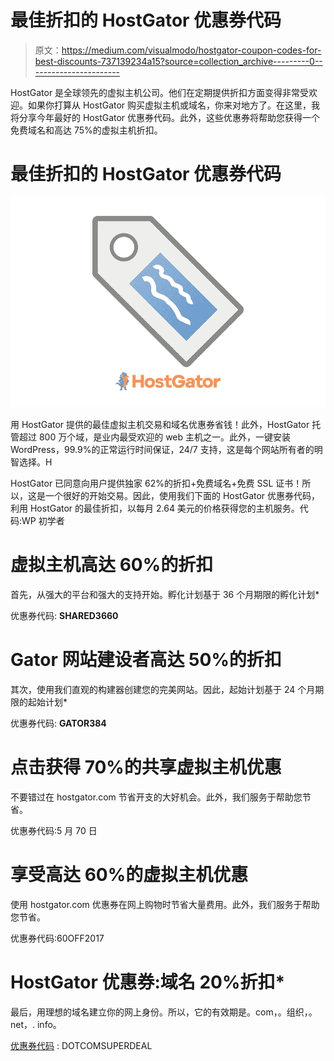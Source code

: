 # 最佳折扣的 HostGator 优惠券代码

> 原文：<https://medium.com/visualmodo/hostgator-coupon-codes-for-best-discounts-737139234a15?source=collection_archive---------0----------------------->

HostGator 是全球领先的虚拟主机公司。他们在定期提供折扣方面变得非常受欢迎。如果你打算从 HostGator 购买虚拟主机或域名，你来对地方了。在这里，我将分享今年最好的 HostGator 优惠券代码。此外，这些优惠券将帮助您获得一个免费域名和高达 75%的虚拟主机折扣。

# 最佳折扣的 HostGator 优惠券代码

![](img/510217a1b06cf6336cecac97ceedf2aa.png)

用 HostGator 提供的最佳虚拟主机交易和域名优惠券省钱！此外，HostGator 托管超过 800 万个域，是业内最受欢迎的 web 主机之一。此外，一键安装 WordPress，99.9%的正常运行时间保证，24/7 支持，这是每个网站所有者的明智选择。H

HostGator 已同意向用户提供独家 62%的折扣+免费域名+免费 SSL 证书！所以，这是一个很好的开始交易。因此，使用我们下面的 HostGator 优惠券代码，利用 HostGator 的最佳折扣，以每月 2.64 美元的价格获得您的主机服务。代码:WP 初学者

# 虚拟主机高达 60%的折扣

首先，从强大的平台和强大的支持开始。孵化计划基于 36 个月期限的孵化计划*

优惠券代码: **SHARED3660**

# Gator 网站建设者高达 50%的折扣

其次，使用我们直观的构建器创建您的完美网站。因此，起始计划基于 24 个月期限的起始计划*

优惠券代码: **GATOR384**

# 点击获得 70%的共享虚拟主机优惠

不要错过在 hostgator.com 节省开支的大好机会。此外，我们服务于帮助您节省。

优惠券代码:5 月 70 日

# 享受高达 60%的虚拟主机优惠

使用 hostgator.com 优惠券在网上购物时节省大量费用。此外，我们服务于帮助您节省。

优惠券代码:60OFF2017

# HostGator 优惠券:域名 20%折扣*

最后，用理想的域名建立你的网上身份。所以，它的有效期是。com，。组织，。net，. info。

[优惠券代码](https://visualmodo.com/adding-coupon-codes-in-wordpress-websites/) : DOTCOMSUPERDEAL